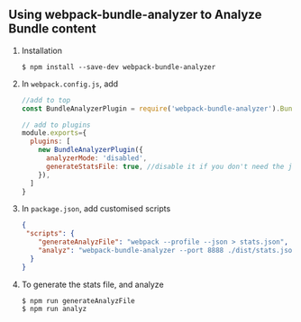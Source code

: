 ## Using webpack-bundle-analyzer to Analyze Bundle content

1. Installation
   
   ```
   $ npm install --save-dev webpack-bundle-analyzer
   ```

2. In `webpack.config.js`, add 
   
   ```js
   //add to top
   const BundleAnalyzerPlugin = require('webpack-bundle-analyzer').BundleAnalyzerPlugin
   
   // add to plugins
   module.exports={
     plugins: [
       new BundleAnalyzerPlugin({
         analyzerMode: 'disabled',
         generateStatsFile: true, //disable it if you don't need the json file
       }),
     ]
   }
   ```

3. In `package.json`, add customised scripts
   
   ```json
   {
    "scripts": {
       "generateAnalyzFile": "webpack --profile --json > stats.json",
       "analyz": "webpack-bundle-analyzer --port 8888 ./dist/stats.json"
     }
   }
   ```



4. To generate the stats file, and analyze
   
   ```
   $ npm run generateAnalyzFile
   $ npm run analyz
   ```
   
   
   
   

